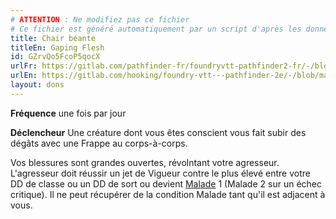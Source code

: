 ```yaml
---
# ATTENTION : Ne modifiez pas ce fichier
# Ce fichier est généré automatiquement par un script d'après les données du module Foundry VTT officiel et de sa traduction
title: Chair béante
titleEn: Gaping Flesh
id: GZrvQo5FcoP5qocX
urlFr: https://gitlab.com/pathfinder-fr/foundryvtt-pathfinder2-fr/-/blob/master/data/feats/GZrvQo5FcoP5qocX.htm
urlEn: https://gitlab.com/hooking/foundry-vtt---pathfinder-2e/-/blob/master/packs/data/feats.db/gaping-flesh.json
layout: dons
---
```

**Fréquence** une fois par jour

**Déclencheur** Une créature dont vous êtes conscient vous fait subir des dégâts avec une Frappe au corps-à-corps.

Vos blessures sont grandes ouvertes, révolntant votre agresseur. L'agresseur doit réussir un jet de Vigueur contre le plus élevé entre votre DD de classe ou un DD de sort ou devient [Malade](../conditions/malade.md) 1 (Malade 2 sur un échec critique). Il ne peut récupérer de la condition Malade tant qu'il est adjacent à vous.
